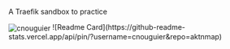 A Traefik sandbox to practice

<img align="center" src="https://github-readme-stats.vercel.app/api?username=cnouguier&show_icons=true&locale=en&count_private=true" alt="cnouguier" />
![Readme Card](https://github-readme-stats.vercel.app/api/pin/?username=cnouguier&repo=aktnmap)
